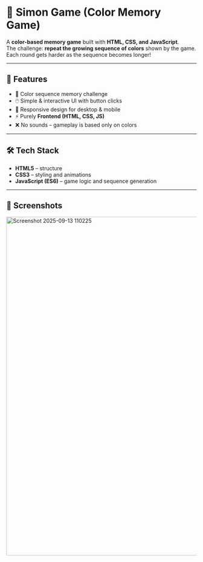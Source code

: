# 🎨 Simon Game (Color Memory Game)  

A **color-based memory game** built with **HTML, CSS, and JavaScript**.  
The challenge: **repeat the growing sequence of colors** shown by the game.  
Each round gets harder as the sequence becomes longer!  

---

## 🚀 Features  

- 🎯 Color sequence memory challenge  
- 🖱️ Simple & interactive UI with button clicks  
- 📱 Responsive design for desktop & mobile  
- ⚡ Purely **Frontend (HTML, CSS, JS)**  
- ❌ No sounds – gameplay is based only on colors  

---

## 🛠 Tech Stack  

- **HTML5** – structure  
- **CSS3** – styling and animations  
- **JavaScript (ES6)** – game logic and sequence generation  

---

## 📸 Screenshots  
<img width="1843" height="898" alt="Screenshot 2025-09-13 110225" src="https://github.com/user-attachments/assets/b6521290-ab0e-4354-a7da-acfb206c4962" />
